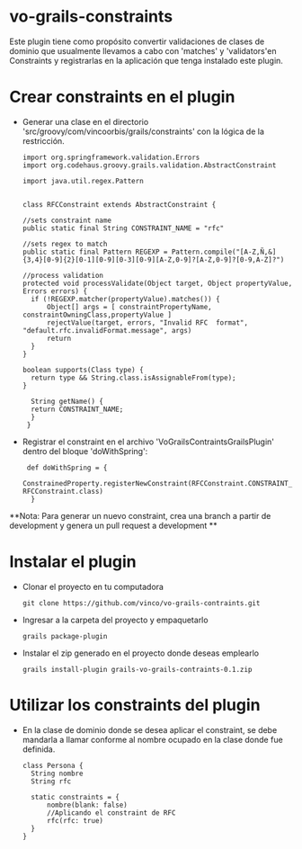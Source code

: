 vo-grails-constraints
=====================

Este plugin tiene como propósito convertir validaciones de clases de dominio que usualmente llevamos a cabo con 'matches' y 'validators'en Constraints y registrarlas en la aplicación que tenga instalado este plugin.


# Crear constraints en el plugin

* Generar una clase en el directorio 'src/groovy/com/vincoorbis/grails/constraints' con la lógica de la restricción. 
 

      import org.springframework.validation.Errors
	  import org.codehaus.groovy.grails.validation.AbstractConstraint

      import java.util.regex.Pattern


      class RFCConstraint extends AbstractConstraint {

      //sets constraint name
      public static final String CONSTRAINT_NAME = "rfc"

      //sets regex to match
      public static final Pattern REGEXP = Pattern.compile("[A-Z,Ñ,&]{3,4}[0-9]{2}[0-1][0-9][0-3][0-9][A-Z,0-9]?[A-Z,0-9]?[0-9,A-Z]?")

      //process validation
      protected void processValidate(Object target, Object propertyValue, Errors errors) {
        if (!REGEXP.matcher(propertyValue).matches()) {
            Object[] args = [ constraintPropertyName, constraintOwningClass,propertyValue ]
            rejectValue(target, errors, "Invalid RFC  format", "default.rfc.invalidFormat.message", args)
            return
        }
      }

      boolean supports(Class type) {
        return type && String.class.isAssignableFrom(type);
      }

        String getName() {
        return CONSTRAINT_NAME;
        }
       }

* Registrar el constraint en el archivo 'VoGrailsContraintsGrailsPlugin' dentro del bloque 'doWithSpring':
    
       def doWithSpring = {
            ConstrainedProperty.registerNewConstraint(RFCConstraint.CONSTRAINT_NAME, RFCConstraint.class)
        }
   

**Nota: Para generar un nuevo constraint, crea una branch a partir de development y genera un pull request a development **

# Instalar el plugin

* Clonar el proyecto en tu computadora

      git clone https://github.com/vinco/vo-grails-contraints.git

* Ingresar a la carpeta del proyecto y empaquetarlo

      grails package-plugin
      
* Instalar el zip generado en el proyecto donde deseas emplearlo

	  grails install-plugin grails-vo-grails-contraints-0.1.zip


# Utilizar los constraints del plugin

* En la clase de dominio donde se desea aplicar el constraint, se debe mandarla a llamar conforme al nombre ocupado en la clase donde fue definida.

      class Persona {
    	String nombre
    	String rfc

    	static constraints = {
        	nombre(blank: false)
        	//Aplicando el constraint de RFC
        	rfc(rfc: true)
   	 	}
	  }


